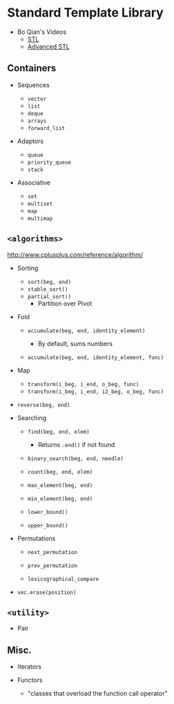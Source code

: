 
# Standard Template Library

* Bo Qian's Videos
    - [STL](https://www.youtube.com/watch?v=Vc1RyqWFbiA&list=PL5jc9xFGsL8G3y3ywuFSvOuNm3GjBwdkb)
    - [Advanced STL](https://www.youtube.com/watch?v=c_SucEr4iPw&list=PL5jc9xFGsL8E_BJAbOw_DH6nWDxKtzBPA)

## Containers

* Sequences
    - `vector`
    - `list`
    - `deque`
    - `arrays`
    - `forward_list`

* Adaptors
    - `queue`
    - `priority_queue`
    - `stack`

* Associative
    - `set`
    - `multiset`
    - `map`
    - `multimap`


## `<algorithms>`

http://www.cplusplus.com/reference/algorithm/

* Sorting
    - `sort(beg, end)`
    - `stable_sort()`
    - `partial_sort()`
        + Partition over Pivot

* Fold
    - `accumulate(beg, end, identity_element)`
        + By default, sums numbers

    - `accumulate(beg, end, identity_element, func)`

* Map
    - `transform(i_beg, i_end, o_beg, func)`
    - `transform(i_beg, i_end, i2_beg, o_beg, func)`

* `reverse(beg, end)`

* Searching

    - `find(beg, end, elem)`
        + Returns `.end()` if not found

    - `binary_search(beg, end, needle)`

    - `count(beg, end, elem)`

    - `max_element(beg, end)`
    - `min_element(beg, end)`

    - `lower_bound()`
    - `upper_bound()`

* Permutations
    - `next_permutation`
    - `prev_permutation`

    - `lexicographical_compare`

* `vec.erase(position)`

<!-- * `vec.erase( unique(vec.begin, vec.end), vec.end() );` -->


## `<utility>`

* Pair



## Misc.

* Iterators

* Functors
    - "classes that overload the function call operator"
